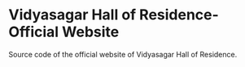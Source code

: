 # Vidyasagar Hall of Residence- Official Website

Source code of the official website of Vidyasagar Hall of Residence.
